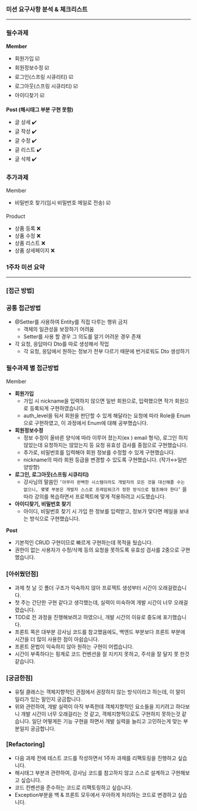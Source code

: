 ### ****미션 요구사항 분석 & 체크리스트****

---

### 필수과제

**Member**

- 회원가입 ☑️
- 회원정보수정 ☑️
- 로그인(스프링 시큐리티) ☑️
- 로그아웃(스프링 시큐리티) ☑️
- 아이디찾기 ☑️

**Post (해시태그 부분 구현 못함)**

- 글 상세 ✔️
- 글 작성 ✔️
- 글 수정 ✔️
- 글 리스트 ✔️
- 글 삭제 ✔️

### 추가과제

Member

- 비밀번호 찾기(임시 비밀번호 메일로 전송) ☑️

Product

- 상품 등록 ❌
- 상품 수정 ❌
- 상품 리스트 ❌
- 상품 상세페이지 ❌

### 1주차 미션 요약

---

### [접근 방법]

### 공통 접근방법

- @Setter를 사용하여 Entity를 직접 다루는 행위 금지
    - 객체의 일관성을 보장하기 어려움
    - Setter를 사용 할 경우 그 의도를 알기 어려운 경우 존재
- 각 요청, 응답마다 Dto를 따로 생성해서 작업
    - 각 요청, 응답에서 원하는 정보가 전부 다르기 때문에 번거로워도 Dto 생성하기

### 필수과제 별 접근방법

Member

- **회원가입**
    - 가입 시 nickname을 입력하지 않으면 일반 회원으로, 입력했으면 작가 회원으로 등록되게 구현하였습니다.
    - auth_level을 둬서 회원을 판단할 수 있게 해달라는 요청에 따라 Role을 Enum으로 구현하였고, 이 과정에서 Enum에 대해 공부했습니다.
- **회원정보수정**
    - 정보 수정이 올바른 양식에 따라 이루어 졌는지(ex ) email 형식), 로그인 하지 않았는데 요청하지는 않았는지 등 요청 유효성 검사를 중점으로 구현했습니다.
    - 추가로, 비밀번호를 입력해야 회원 정보를 수정할 수 있게 구현했습니다.
    - nickname의 따라 회원 등급을 변경할 수 있도록 구현했습니다. (작가↔일반 양방향)
- **로그인, 로그아웃(스프링 시큐리티)**
    - 강사님의 말씀인 `‘아무리 완벽한 시스템이라도 개발자의 모든 것을 대신해줄 수는 없으니, 몇몇 부분은 개발자 스스로 프레임워크가 정한 방식으로 협조해야 한다’` 을 따라 강의를 복습하면서 프로젝트에 맞게 적용하려고 시도했습니다.
- **아이디찾기, 비밀번호 찾기**
    - 아이디, 비밀번호 찾기 시 가입 한 정보를 입력받고, 정보가 맞다면 메일을 보내는 방식으로 구현했습니다.

**Post**

- 기본적인 CRUD 구현이므로 빠르게 구현하는데 목적을 뒀습니다.
- 권한이 없는 사용자가 수정/삭제 등의 요청을 못하도록 유효성 검사를 2중으로 구현했습니다.

### [아쉬웠던점]

- 과제 첫 날 깃 폴더 구조가 익숙하지 않아 프로젝트 생성부터 시간이 오래걸렸습니다.
- 첫 주는 간단한 구현 같다고 생각했는데, 실력이 미숙하여 개발 시간이 너무 오래걸렸습니다.
- TDD로 전 과정을 진행해보려고 하였으나, 개발 시간의 이유로 중도에 포기했습니다.
- 프론트 쪽은 대부분 강사님 코드를 참고했음에도, 백엔드 부분보다 프론트 부분에 시간을 더 많이 사용한 점이 아쉽습니다.
- 프론트 문법이 익숙하지 않아 원하는 구현이 어렵습니다.
- 시간이 부족하다는 핑계로 코드 컨벤션을 잘 지키지 못하고, 주석을 잘 달지 못 한것 같습니다.

### [궁금한점]

- 유틸 클래스는 객체지향적인 관점에서 권장하지 않는 방식이라고 하는데, 이 말이 일리가 있는 말인지 궁금합니다.
- 위와 관련하여, 개발 실력이 아직 부족한데 객체지향적인 요소들을 지키려고 하다보니 개발 시간이 너무 오래걸리는 것 같고, 객체지향적으로도 구현하지 못하는것 같습니다. 일단 어떻게든 기능 구현을 하면서 개발 실력을 늘리고 고민하는게 맞는 부분일지 궁금합니다.

### [Refactoring]

- 다음 과제 전에 테스트 코드를 작성하면서 1주차 과제를 리팩토링을 진행하고 싶습니다.
- 해시태그 부분과 관련하여, 강사님 코드를 참고하지 않고 스스로 설계하고 구현해보고 싶습니다.
- 코드 컨벤션을 준수하는 코드로 리팩토링하고 싶습니다.
- Exception부분을 백 & 프론트 모두에서 우아하게 처리하는 코드로 변경하고 싶습니다.
